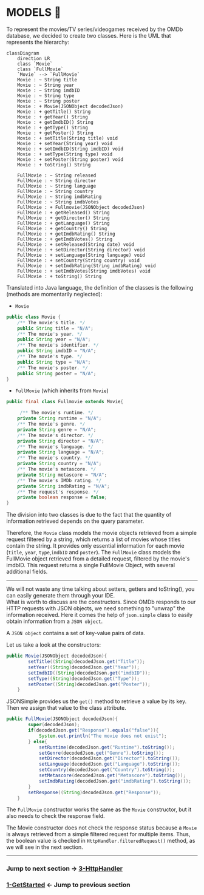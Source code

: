 # MODELS 🎥
To represent the movies/TV series/videogames received by the OMDb database, we decided to create two classes.
Here is the UML that represents the hierarchy:

```mermaid
classDiagram
    direction LR
    class `Movie`
    class `FullMovie`
    `Movie` --> `FullMovie`
    Movie : ~ String title
    Movie : ~ String year
    Movie : ~ String imdbID
    Movie : ~ String type
    Movie : ~ String poster
    Movie : + Movie(JSONObject decodedJson)
    Movie : + getTitle() String
    Movie : + getYear() String
    Movie : + getImdbID() String
    Movie : + getType() String
    Movie : + getPoster() String
    Movie : + setTitle(String title) void
    Movie : + setYear(String year) void
    Movie : + setImdbID(String imdbID) void
    Movie : + setType(String type) void
    Movie : + setPoster(String poster) void
    Movie : + toString() String

    FullMovie : ~ String released
    FullMovie : ~ String director
    FullMovie : ~ String language
    FullMovie : ~ String country
    FullMovie : ~ String imdbRating
    FullMovie : ~ String imdbVotes
    FullMovie : + Fullmovie(JSONObject decodedJson)
    FullMovie : + getReleased() String
    FullMovie : + getDirector() String
    FullMovie : + getLanguage() String
    FullMovie : + getCountry() String
    FullMovie : + getImdbRating() String
    FullMovie : + getImdbVotes() String
    FullMovie : + setReleased(String date) void
    FullMovie : + setDirector(String director) void
    FullMovie : + setLanguage(String language) void
    FullMovie : + setCountry(String country) void
    FullMovie : + setImdbRating(String imdbRating) void
    FullMovie : + setImdbVotes(String imdbVotes) void
    FullMovie : + toString() String
```

Translated into Java language, the definition of the classes is the following (methods are momentarily neglected):

* `Movie`

```java
public class Movie {
    /** The movie's title. */
    public String title = "N/A";
    /** The movie's year. */
    public String year = "N/A";
    /** The movie's identifier. */
    public String imdbID = "N/A";
    /** The movie's type. */
    public String type = "N/A";
    /** The movie's poster. */
    public String poster = "N/A";
}
```

* `FullMovie` (which inherits from `Movie`)
  
```java
public final class Fullmovie extends Movie{

     /** The movie's runtime. */
    private String runtime = "N/A";
    /** The movie's genre. */
    private String genre = "N/A";
    /** The movie's director. */
    private String director = "N/A";
    /** The movie's language. */
    private String language = "N/A";
    /** The movie's country. */
    private String country = "N/A";
    /** The movie's metascore. */
    private String metascore = "N/A";
    /** The movie's IMDb rating. */
    private String imdbRating = "N/A";
    /** The request's response. */
    private boolean response = false;
}
```

The division into two classes is due to the fact that the quantity of information retrieved depends on the query parameter.

Therefore, the `Movie` class models the movie objects retrieved from a simple request filtered by a string, which returns a list of movies whose titles contain the string. It provides only essential information for each movie (`title`, `year`, `type`,`imdbID` and `poster`).
The `FullMovie` class models the FullMovie object retrieved from a detailed request, filtered by the movie's imdbID. This request returns a single FullMovie Object, with several additional fields.

---

We will not waste any time talking about setters, getters and toString(), you can easily generate them through your IDE.<br/>
What is worth to discuss are the constructors.
Since OMDb responds to our HTTP requests with JSON objects, we need something to "unwrap" the information received.
Here it comes the help of `json.simple` class to easily obtain information from a `JSON object`.

A `JSON object` contains a set of key-value pairs of data.

Let us take a look at the constructors:

```java
public Movie(JSONObject decodedJson){
        setTitle((String)decodedJson.get("Title"));
        setYear((String)decodedJson.get("Year"));
        setImdbID((String)decodedJson.get("imdbID"));
        setType((String)decodedJson.get("Type"));
        setPoster((String)decodedJson.get("Poster"));
    }
```

JSONSimple provides us the `get()` method to retrieve a value by its key. Then we assign that value to the class attribute.

```java
public FullMovie(JSONObject decodedJson){
        super(decodedJson);
        if(decodedJson.get("Response").equals("false")){
            System.out.println("The movie does not exist");
        } else{
            setRuntime(decodedJson.get("Runtime").toString());
            setGenre(decodedJson.get("Genre").toString());
            setDirector(decodedJson.get("Director").toString());
            setLanguage(decodedJson.get("Language").toString());
            setCountry(decodedJson.get("Country").toString());
            setMetascore(decodedJson.get("Metascore").toString());
            setImdbRating(decodedJson.get("imdbRating").toString());
        }
        setResponse((String)decodedJson.get("Response"));
    }
```
The `FullMovie` constructor works the same as the `Movie` constructor, but it also needs to check the response field.

The Movie constructor does not check the response status because a `Movie` is always retrieved from a simple filtered request for multiple items. Thus, the boolean value is checked in `HttpHandler.filteredRequest()` method, as we will see in the next section.

---

### Jump to next section → [3-HttpHandler](3-HttpHandler.md)
### [1-GetStarted](1-GetStarted.md) ← Jump to previous section
